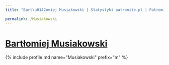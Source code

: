 ```yaml
---
title: "Bart\u0142omiej Musiakowski | Statystyki patronite.pl | Patromierz"

permalink: /Musiakowski
---
```


# [Bartłomiej Musiakowski](https://patronite.pl/Musiakowski)

{% include profile.md name="Musiakowski" prefix="m" %}
